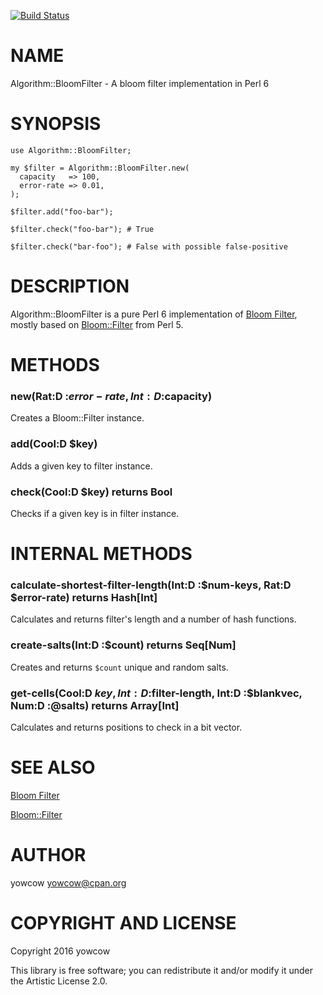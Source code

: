 [![Build Status](https://travis-ci.org/yowcow/p6-Algorithm-BloomFilter.svg?branch=master)](https://travis-ci.org/yowcow/p6-Algorithm-BloomFilter)

NAME
====

Algorithm::BloomFilter - A bloom filter implementation in Perl 6

SYNOPSIS
========

    use Algorithm::BloomFilter;

    my $filter = Algorithm::BloomFilter.new(
      capacity   => 100,
      error-rate => 0.01,
    );

    $filter.add("foo-bar");

    $filter.check("foo-bar"); # True

    $filter.check("bar-foo"); # False with possible false-positive

DESCRIPTION
===========

Algorithm::BloomFilter is a pure Perl 6 implementation of [Bloom Filter](https://en.wikipedia.org/wiki/Bloom_filter), mostly based on [Bloom::Filter](https://metacpan.org/pod/Bloom::Filter) from Perl 5.

METHODS
=======

### new(Rat:D :$error-rate, Int:D :$capacity)

Creates a Bloom::Filter instance.

### add(Cool:D $key)

Adds a given key to filter instance.

### check(Cool:D $key) returns Bool

Checks if a given key is in filter instance.

INTERNAL METHODS
================

### calculate-shortest-filter-length(Int:D :$num-keys, Rat:D $error-rate) returns Hash[Int]

Calculates and returns filter's length and a number of hash functions.

### create-salts(Int:D :$count) returns Seq[Num]

Creates and returns `$count` unique and random salts.

### get-cells(Cool:D $key, Int:D :$filter-length, Int:D :$blankvec, Num:D :@salts) returns Array[Int]

Calculates and returns positions to check in a bit vector.

SEE ALSO
========

[Bloom Filter](https://en.wikipedia.org/wiki/Bloom_filter)

[Bloom::Filter](https://metacpan.org/pod/Bloom::Filter)

AUTHOR
======

yowcow <yowcow@cpan.org>

COPYRIGHT AND LICENSE
=====================

Copyright 2016 yowcow

This library is free software; you can redistribute it and/or modify it under the Artistic License 2.0.
